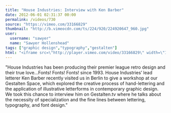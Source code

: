 ```yaml
---
title: "House Industries: Interview with Ken Barber"
date: 2012-06-01 02:31:37 00:00
permalink: /videos/730
source: "https://vimeo.com/33166829"
thumbnail: "http://b.vimeocdn.com/ts/224/920/224920647_960.jpg"
user:
  username: "sawyer"
  name: "Sawyer Hollenshead"
tags: ["graphic design","typography","gestalten"]
html: "<iframe src=\"http://player.vimeo.com/video/33166829\" width=\"1280\" height=\"720\" frameborder=\"0\" webkitAllowFullScreen mozallowfullscreen allowFullScreen></iframe>"
---
```


"House Industries has been producing their premier league retro design and their true love…Fonts! Fonts! Fonts! since 1993. House Industries’ lead letterer Ken Barber recently visited us in Berlin to give a workshop at our Gestalten Space, which explored the creative process of hand-lettering and the application of illustrative letterforms in contemporary graphic design. We took this chance to interview him on Gestalten.tv where he talks about the necessity of specialization and the fine lines between lettering, typography, and font design."